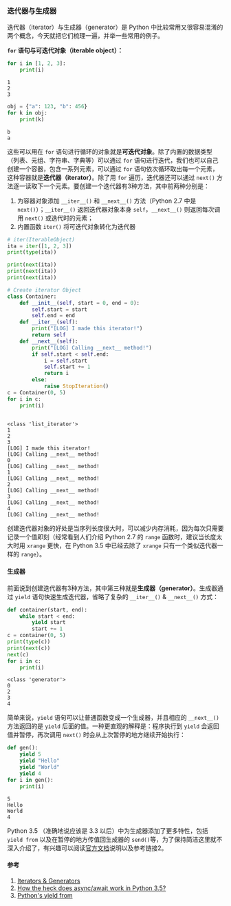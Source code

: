 
### 迭代器与生成器

迭代器（iterator）与生成器（generator）是 Python 中比较常用又很容易混淆的两个概念，今天就把它们梳理一遍，并举一些常用的例子。

**`for` 语句与可迭代对象（iterable object）：**


```python
for i in [1, 2, 3]:
    print(i)
```

    1
    2
    3



```python
obj = {"a": 123, "b": 456}
for k in obj:
    print(k)
```

    b
    a


这些可以用在 `for` 语句进行循环的对象就是**可迭代对象**。除了内置的数据类型（列表、元组、字符串、字典等）可以通过 `for` 语句进行迭代，我们也可以自己创建一个容器，包含一系列元素，可以通过 `for` 语句依次循环取出每一个元素，这种容器就是**迭代器（iterator）**。除了用 `for` 遍历，迭代器还可以通过 `next()` 方法逐一读取下一个元素。要创建一个迭代器有3种方法，其中前两种分别是：

1. 为容器对象添加 `__iter__()` 和 `__next__()` 方法（Python 2.7 中是 `next()`）；`__iter__()` 返回迭代器对象本身 `self`，`__next__()` 则返回每次调用 `next()` 或迭代时的元素；
2. 内置函数 `iter()` 将可迭代对象转化为迭代器


```python
# iter(IterableObject)
ita = iter([1, 2, 3])
print(type(ita))

print(next(ita))
print(next(ita))
print(next(ita))

# Create iterator Object
class Container:
    def __init__(self, start = 0, end = 0):
        self.start = start
        self.end = end
    def __iter__(self):
        print("[LOG] I made this iterator!")
        return self
    def __next__(self):
        print("[LOG] Calling __next__ method!")
        if self.start < self.end:
            i = self.start
            self.start += 1
            return i
        else:
            raise StopIteration()
c = Container(0, 5)
for i in c:
    print(i)
        
```

    <class 'list_iterator'>
    1
    2
    3
    [LOG] I made this iterator!
    [LOG] Calling __next__ method!
    0
    [LOG] Calling __next__ method!
    1
    [LOG] Calling __next__ method!
    2
    [LOG] Calling __next__ method!
    3
    [LOG] Calling __next__ method!
    4
    [LOG] Calling __next__ method!


创建迭代器对象的好处是当序列长度很大时，可以减少内存消耗，因为每次只需要记录一个值即刻（经常看到人们介绍 Python 2.7 的 `range` 函数时，建议当长度太大时用 `xrange` 更快，在 Python 3.5 中已经去除了 `xrange` 只有一个类似迭代器一样的 `range`）。

#### 生成器

前面说到创建迭代器有3种方法，其中第三种就是**生成器（generator）**。生成器通过 `yield` 语句快速生成迭代器，省略了复杂的 `__iter__()` & `__next__()` 方式：


```python
def container(start, end):
    while start < end:
        yield start
        start += 1
c = container(0, 5)
print(type(c))
print(next(c))
next(c)
for i in c:
    print(i)
```

    <class 'generator'>
    0
    2
    3
    4


简单来说，`yield` 语句可以让普通函数变成一个生成器，并且相应的 `__next__()` 方法返回的是 `yield` 后面的值。一种更直观的解释是：程序执行到 `yield` 会返回值并暂停，再次调用 `next()` 时会从上次暂停的地方继续开始执行：


```python
def gen():
    yield 5
    yield "Hello"
    yield "World"
    yield 4
for i in gen():
    print(i)
```

    5
    Hello
    World
    4


Python 3.5 （准确地说应该是 3.3 以后）中为生成器添加了更多特性，包括 `yield from` 以及在暂停的地方传值回生成器的 `send()`等，为了保持简洁这里就不深入介绍了，有兴趣可以阅读[官方文档](https://docs.python.org/3/reference/expressions.html#yieldexpr)说明以及参考链接2。

#### 参考

1. [Iterators & Generators](http://anandology.com/python-practice-book/iterators.html)
2. [How the heck does async/await work in Python 3.5?](http://www.snarky.ca/how-the-heck-does-async-await-work-in-python-3-5)
3. [Python's yield from](http://charlesleifer.com/blog/python-s-yield-from/)
